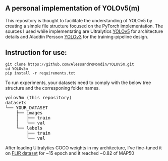 ## A personal implementation of YOLOv5(m)

This repository is thought to facilitate the understanding of YOLOv5 by creating a simple file structure focused on the PyTorch implementation.
The sources I used while implementating are Ultralytics <a href="https://github.com/ultralytics/yolov5" target="_blank">YOLOv5</a> for architecture details and Aladdin Persson <a href="https://github.com/aladdinpersson/Machine-Learning-Collection/tree/master/ML/Pytorch/object_detection/YOLOv3" target="_blank">YOLOv3</a> for the training-pipeline design.<br> 

## Instruction for use:

    git clone https://github.com/AlessandroMondin/YOLOV5m.git
    cd YOLOv5m
    pip install -r requirements.txt

To run experiments, your datasets need to comply with the below tree structure and the corresponing folder names. <br> 

<pre>
yolov5m (this repository)
datasets
└── YOUR_DATASET
    ├── images
    │   ├── train
    │   └── val
    └── labels
        ├── train
        └── val
</pre>

After loading Ultralytics COCO weights in my architecture, I've fine-tuned it on <a href="https://universe.roboflow.com/thermal-imaging-0hwfw/flir-data-set/dataset/14">FLIR dataset<a/> for ~15 epoch and it reached ~0.82 of MAP50
